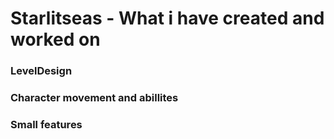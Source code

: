 # Starlitseas - What i have created and worked on
### LevelDesign
### Character movement and abillites
### Small features
